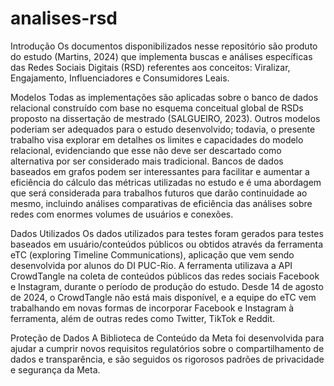 # analises-rsd
Introdução
Os documentos disponibilizados nesse repositório são produto do estudo (Martins, 2024) que implementa buscas e análises específicas das Redes Sociais Digitais (RSD) referentes
aos conceitos: Viralizar, Engajamento, Influenciadores e Consumidores Leais. 

Modelos
Todas as implementações são aplicadas sobre o banco de dados relacional construído com base no esquema conceitual global de RSDs proposto na dissertação de mestrado 
(SALGUEIRO, 2023). Outros modelos poderiam ser adequados para o estudo desenvolvido; todavia, o presente trabalho visa explorar em detalhes os limites e capacidades 
do modelo relacional, evidenciando que esse não deve ser descartado como alternativa por ser considerado mais tradicional.
Bancos de dados baseados em grafos podem ser interessantes para facilitar e aumentar a eficiência do cálculo das métricas utilizadas no estudo e é uma abordagem que será 
considerada para trabalhos futuros que darão continuidade ao mesmo, incluindo análises comparativas de eficiência das análises sobre redes com enormes volumes de usuários 
e conexões.

Dados Utilizados
Os dados utilizados para testes foram gerados para testes baseados em usuário/conteúdos públicos ou obtidos através da ferramenta eTC (exploring Timeline Communications), 
aplicação que vem sendo desenvolvida por alunos do DI PUC-Rio. A ferramenta utilizava a API CrowdTangle na coleta de conteúdos públicos das redes sociais Facebook e Instagram, 
durante o período de produção do estudo.
Desde 14 de agosto de 2024, o CrowdTangle não está mais disponível, e a equipe do eTC vem trabalhando em novas formas de incorporar Facebook e Instagram à ferramenta,
além de outras redes como Twitter, TikTok e Reddit.

Proteção de Dados
A Biblioteca de Conteúdo da Meta foi desenvolvida para ajudar a cumprir novos requisitos regulatórios sobre o compartilhamento de dados e transparência, e são seguidos os
rigorosos padrões de privacidade e segurança da Meta.
